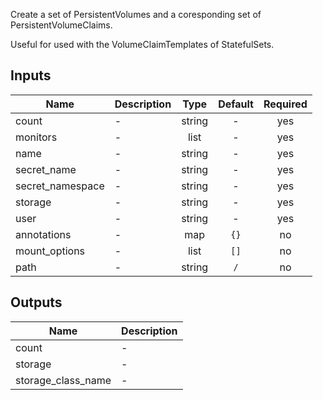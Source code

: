 Create a set of PersistentVolumes and a coresponding set of PersistentVolumeClaims.

Useful for used with the VolumeClaimTemplates of StatefulSets.


## Inputs

| Name | Description | Type | Default | Required |
|------|-------------|:----:|:-----:|:-----:|
| count | - | string | - | yes |
| monitors | - | list | - | yes |
| name | - | string | - | yes |
| secret\_name | - | string | - | yes |
| secret\_namespace | - | string | - | yes |
| storage | - | string | - | yes |
| user | - | string | - | yes |
| annotations | - | map | `{}` | no |
| mount\_options | - | list | `[]` | no |
| path | - | string | `/` | no |

## Outputs

| Name | Description |
|------|-------------|
| count | - |
| storage | - |
| storage\_class\_name | - |

